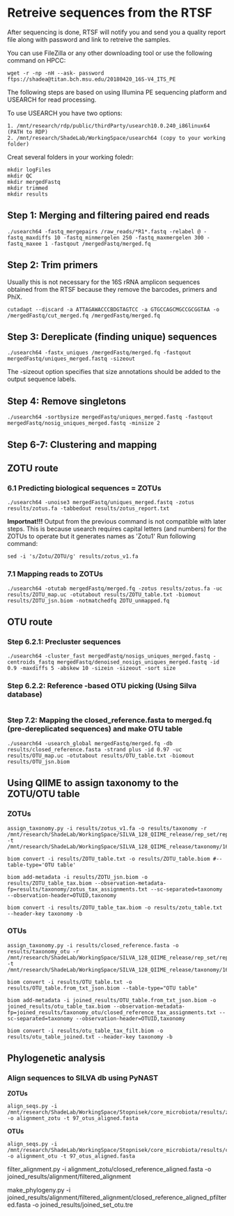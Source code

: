 # Retreive sequences from the RTSF
After sequencing is done, RTSF will notify you and send you a quality report file along with password and link to retreive the samples.

You can use FileZilla or any other downloading tool or use the following command on HPCC:
```
wget -r -np -nH --ask- password ftps://shadea@titan.bch.msu.edu/20180420_16S-V4_ITS_PE
```

The following steps are based on using Illumina PE sequencing platform and USEARCH for read processing.

To use USEARCH you have two options:
```
1. /mnt/research/rdp/public/thirdParty/usearch10.0.240_i86linux64 (PATH to RDP)
2. /mnt/research/ShadeLab/WorkingSpace/usearch64 (copy to your working folder)  
```

Creat several folders in your working foledr:
```
mkdir logFiles
mkdir QC
mkdir mergedFastq
mkdir trimmed
mkdir results
```

## Step 1: Merging and filtering paired end reads

```
./usearch64 -fastq_mergepairs /raw_reads/*R1*.fastq -relabel @ -fastq_maxdiffs 10 -fastq_minmergelen 250 -fastq_maxmergelen 300 -fastq_maxee 1 -fastqout /mergedFastq/merged.fq
```

## Step 2: Trim primers 
Usually this is not necessary for the 16S rRNA amplicon sequences obtained from the RTSF because they remove the barcodes, primers and PhiX. 

```
cutadapt --discard -a ATTAGAWACCCBDGTAGTCC -a GTGCCAGCMGCCGCGGTAA -o /mergedFastq/cut_merged.fq /mergedFastq/merged.fq
```

## Step 3: Dereplicate (finding unique) sequences 
```
./usearch64 -fastx_uniques /mergedFastq/merged.fq -fastqout mergedFastq/uniques_merged.fastq -sizeout
```
The -sizeout option specifies that size annotations should be added to the output sequence labels.

## Step 4: Remove singletons
```
./usearch64 -sortbysize mergedFastq/uniques_merged.fastq -fastqout mergedFastq/nosig_uniques_merged.fastq -minsize 2
```

## Step 6-7: Clustering and mapping
## ZOTU route
### 6.1 Predicting biological sequences = ZOTUs
```
./usearch64 -unoise3 mergedFastq/uniques_merged.fastq -zotus results/zotus.fa -tabbedout results/zotus_report.txt 
```

__Importnat!!!__
Output from the previous command is not compatible with later steps. This is because usearch requires capital letters (and numbers) for the ZOTUs to operate but it generates names as 'Zotu1'
Run following command:
```
sed -i 's/Zotu/ZOTU/g' results/zotus_v1.fa
```

### 7.1 Mapping reads to ZOTUs
```
./usearch64 -otutab mergedFastq/merged.fq -zotus results/zotus.fa -uc results/ZOTU_map.uc -otutabout results/ZOTU_table.txt -biomout results/ZOTU_jsn.biom -notmatchedfq ZOTU_unmapped.fq
```

## OTU route

### Step 6.2.1: Precluster sequences
```
./usearch64 -cluster_fast mergedFastq/nosigs_uniques_merged.fastq -centroids_fastq mergedFastq/denoised_nosigs_uniques_merged.fastq -id 0.9 -maxdiffs 5 -abskew 10 -sizein -sizeout -sort size
```

###  Step 6.2.2: Reference -based OTU picking (Using Silva database)
```./usearch64 -usearch_global mergedFastq/denoised_nosigs_uniques_merged.fastq -id 0.97 -db /mnt/research/ShadeLab/WorkingSpace/SILVA_128_QIIME_release/rep_set/rep_set_16S_only/97/97_otus_16S.fasta  -strand plus -uc results/ref_seqs.uc -dbmatched results/closed_reference.fasta -notmatchedfq results/failed_closed.fq
```

### Step 7.2: Mapping the closed_reference.fasta to merged.fq (pre-dereplicated sequences) and make OTU table
```
./usearch64 -usearch_global mergedFastq/merged.fq -db results/closed_reference.fasta -strand plus -id 0.97 -uc results/OTU_map.uc -otutabout results/OTU_table.txt -biomout results/OTU_jsn.biom
```              

## Using QIIME to assign taxonomy to the ZOTU/OTU table

### ZOTUs
```
assign_taxonomy.py -i results/zotus_v1.fa -o results/taxonomy -r /mnt/research/ShadeLab/WorkingSpace/SILVA_128_QIIME_release/rep_set/rep_set_16S_only/97/97_otus_16S.fasta -t /mnt/research/ShadeLab/WorkingSpace/SILVA_128_QIIME_release/taxonomy/16S_only/97/consensus_taxonomy_7_levels.txt

biom convert -i results/ZOTU_table.txt -o results/ZOTU_table.biom #--table-type='OTU table'

biom add-metadata -i results/ZOTU_jsn.biom -o results/ZOTU_table_tax.biom --observation-metadata-fp=results/taxonomy/zotus_tax_assignments.txt --sc-separated=taxonomy --observation-header=OTUID,taxonomy

biom convert -i results/ZOTU_table_tax.biom -o results/zotu_table.txt --header-key taxonomy -b
```

### OTUs
```
assign_taxonomy.py -i results/closed_reference.fasta -o results/taxonomy_otu -r /mnt/research/ShadeLab/WorkingSpace/SILVA_128_QIIME_release/rep_set/rep_set_16S_only/97/97_otus_16S.fasta -t /mnt/research/ShadeLab/WorkingSpace/SILVA_128_QIIME_release/taxonomy/16S_only/97/consensus_taxonomy_7_levels.txt

biom convert -i results/OTU_table.txt -o results/OTU_table.from_txt_json.biom --table-type="OTU table"

biom add-metadata -i joined_results/OTU_table.from_txt_json.biom -o joined_results/otu_table_tax.biom --observation-metadata-fp=joined_results/taxonomy_otu/closed_reference_tax_assignments.txt --sc-separated=taxonomy --observation-header=OTUID,taxonomy

biom convert -i results/otu_table_tax_filt.biom -o results/otu_table_joined.txt --header-key taxonomy -b
```


## Phylogenetic analysis
### Align sequences to SILVA db using PyNAST

__ZOTUs__
```
align_seqs.py -i /mnt/research/ShadeLab/WorkingSpace/Stopnisek/core_microbiota/results/zotus.fa -o alignment_zotu -t 97_otus_aligned.fasta
```

__OTUs__
```
align_seqs.py -i /mnt/research/ShadeLab/WorkingSpace/Stopnisek/core_microbiota/results/closed_reference.fasta -o alignment_otu -t 97_otus_aligned.fasta
```

filter_alignment.py -i alignment_zotu/closed_reference_aligned.fasta -o joined_results/alignment/filtered_alignment

make_phylogeny.py -i joined_results/alignment/filtered_alignment/closed_reference_aligned_pfiltered.fasta -o joined_results/joined_set_otu.tre


